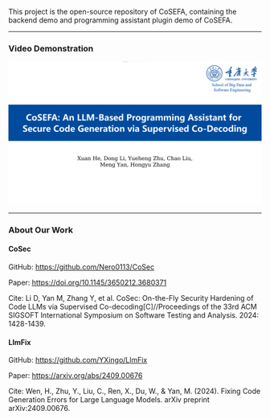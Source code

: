 This project is the open-source repository of CoSEFA, containing the backend demo and programming assistant plugin demo of CoSEFA.

---

### Video Demonstration

[![](Media/Cover.png)]()

---

### About Our Work

#### CoSec

GitHub: https://github.com/Nero0113/CoSec

Paper: https://doi.org/10.1145/3650212.3680371

Cite: Li D, Yan M, Zhang Y, et al. CoSec: On-the-Fly Security Hardening of Code LLMs via Supervised Co-decoding[C]//Proceedings of the 33rd ACM SIGSOFT International Symposium on Software Testing and Analysis. 2024: 1428-1439.

#### LlmFix

GitHub: https://github.com/YXingo/LlmFix

Paper: https://arxiv.org/abs/2409.00676

Cite: Wen, H., Zhu, Y., Liu, C., Ren, X., Du, W., & Yan, M. (2024). Fixing Code Generation Errors for Large Language Models. arXiv preprint arXiv:2409.00676.
